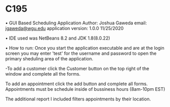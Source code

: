 # C195

•  GUI Based Scheduling Application
        Author: Joshua Gaweda
        email: jgaweda@wgu.edu
        application version: 1.0.0
                11/25/2020

•  IDE used was NetBeans 8.2 and JDK 1.8(8.0.22)


•  How to run:  Once you start the application executable and are at the login screen you may enter 'test' for the username and password to open the primary sheduling area of the application. 

-To add a customer click the Customer button on the top right of the window and complete all the forms.

To add an appointment click the add button and complete all forms.  Appointments must be schedule inside of bussiness hours (8am-10pm EST)

The additional report I included filters appointments by their location.


